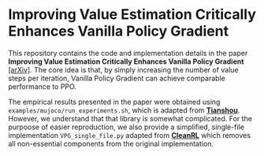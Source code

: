 # Improving Value Estimation Critically Enhances Vanilla Policy Gradient

This repository contains the code and implementation details in the paper **Improving Value Estimation Critically Enhances Vanilla Policy Gradient** [[arXiv]](https://arxiv.org/abs/2505.19247). The core idea is that, by simply increasing the number of value steps per iteration, Vanilla Policy Gradient can achieve comparable performance to PPO.

The empirical results presented in the paper were obtained using `examples/mujoco/run_experiments.sh`, which is adapted from **[Tianshou](https://github.com/thu-ml/tianshou)**. However, we understand that that library is somewhat complicated. For the purpoose of easier reproduction, we also provide a simplified, single-file implementation `VPG_single_file.py` adapted from **[CleanRL](https://github.com/vwxyzjn/cleanrl)** which removes all non-essential components from the original implementation.


